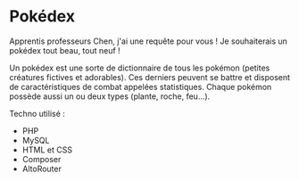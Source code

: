 # Pokédex

Apprentis professeurs Chen, j'ai une requête pour vous ! Je souhaiterais un pokédex tout beau, tout neuf !

Un pokédex est une sorte de dictionnaire de tous les pokémon (petites créatures fictives et adorables). Ces derniers peuvent se battre
et disposent de caractéristiques de combat appelées statistiques. Chaque pokémon possède aussi un ou deux types (plante, roche, feu...).

Techno utilisé : 

- PHP
- MySQL
- HTML et CSS
- Composer
- AltoRouter
